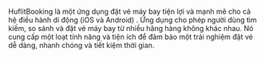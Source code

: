 HuflitBooking là một ứng dụng đặt vé máy bay tiện lợi và mạnh mẽ cho cả hệ điều hành di động (iOS và Android) . Ứng dụng cho phép người dùng tìm kiếm, so sánh và đặt vé máy bay từ nhiều hãng hàng không khác nhau. Nó cung cấp một loạt tính năng và tiện ích để đảm bảo một trải nghiệm đặt vé dễ dàng, nhanh chóng và tiết kiệm thời gian.
